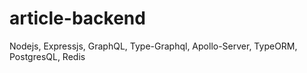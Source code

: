 # article-backend
Nodejs, Expressjs, GraphQL, Type-Graphql, Apollo-Server, TypeORM, PostgresQL, Redis
